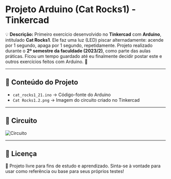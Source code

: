 # Projeto Arduino (Cat Rocks1) - Tinkercad

💡 **Descrição:**
Primeiro exercício desenvolvido no **Tinkercad** com **Arduino**, intitulado **Cat Rocks1**. Ele faz uma luz (LED) piscar alternadamente: acende por 1 segundo, apaga por 1 segundo, repetidamente.
Projeto realizado durante o **2º semestre da faculdade (2023/2)**, como parte das aulas práticas.
Ficou um tempo guardado até eu finalmente decidir postar este e outros exercícios feitos com Arduino. 🚀

---

## 📂 Conteúdo do Projeto

- `cat_rocks1_21.ino` → Código-fonte do Arduino
- `Cat Rocks1.2.png` → Imagem do circuito criado no Tinkercad

---

## 📸 Circuito

![Circuito](cat-rocks1.png)

---

## 📝 Licença

📖 Projeto livre para fins de estudo e aprendizado.
Sinta-se à vontade para usar como referência ou base para seus próprios testes!

